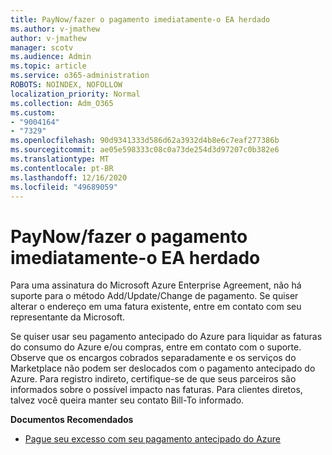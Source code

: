 ```yaml
---
title: PayNow/fazer o pagamento imediatamente-o EA herdado
ms.author: v-jmathew
author: v-jmathew
manager: scotv
ms.audience: Admin
ms.topic: article
ms.service: o365-administration
ROBOTS: NOINDEX, NOFOLLOW
localization_priority: Normal
ms.collection: Adm_O365
ms.custom:
- "9004164"
- "7329"
ms.openlocfilehash: 90d9341333d586d62a3932d4b8e6c7eaf277386b
ms.sourcegitcommit: ae05e598333c08c0a73de254d3d97207c0b382e6
ms.translationtype: MT
ms.contentlocale: pt-BR
ms.lasthandoff: 12/16/2020
ms.locfileid: "49689059"
---
```

# <a name="paynowmake-payment-immediately---legacy-ea"></a>PayNow/fazer o pagamento imediatamente-o EA herdado

Para uma assinatura do Microsoft Azure Enterprise Agreement, não há suporte para o método Add/Update/Change de pagamento. Se quiser alterar o endereço em uma fatura existente, entre em contato com seu representante da Microsoft.

Se quiser usar seu pagamento antecipado do Azure para liquidar as faturas do consumo do Azure e/ou compras, entre em contato com o suporte. Observe que os encargos cobrados separadamente e os serviços do Marketplace não podem ser deslocados com o pagamento antecipado do Azure. Para registro indireto, certifique-se de que seus parceiros são informados sobre o possível impacto nas faturas. Para clientes diretos, talvez você queira manter seu contato Bill-To informado.

**Documentos Recomendados**

- [Pague seu excesso com seu pagamento antecipado do Azure](https://docs.microsoft.com/azure/cost-management-billing/manage/ea-portal-enrollment-invoices#pay-your-overage-with-your-azure-prepayment)
